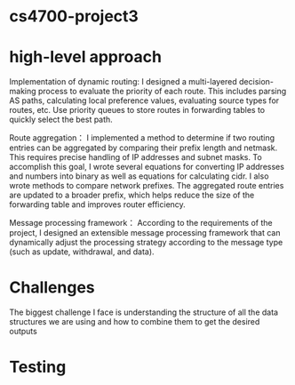 # cs4700-project3

# high-level approach
Implementation of dynamic routing:
  I designed a multi-layered decision-making process to evaluate the priority of each route. This includes parsing AS paths, calculating local preference values, evaluating source types for routes, etc.
  Use priority queues to store routes in forwarding tables to quickly select the best path.
  
Route aggregation：
  I implemented a method to determine if two routing entries can be aggregated by comparing their prefix length and netmask. This requires precise handling of IP addresses and subnet masks. To accomplish this goal, I wrote several equations for converting IP addresses and numbers into binary as well as equations for calculating cidr. I also wrote methods to compare network prefixes. The aggregated route entries are updated to a broader prefix, which helps reduce the size of the forwarding table and improves router efficiency.

Message processing framework：
  According to the requirements of the project, I designed an extensible message processing framework that can dynamically adjust the processing strategy according to the message type (such as update, withdrawal, and data).
  
# Challenges
  The biggest challenge I face is understanding the structure of all the data structures we are using and how to combine them to get the desired outputs

# Testing
